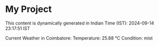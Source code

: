 # My Project

This content is dynamically generated in Indian Time (IST): 2024-09-14 23:17:51 IST


Current Weather in Coimbatore:
Temperature: 25.88 °C
Condition: mist
